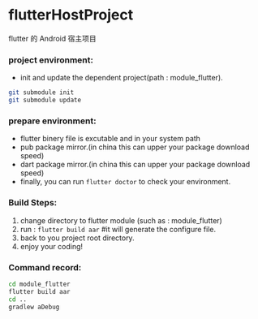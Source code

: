 # flutterHostProject

flutter 的 Android 宿主项目

### project environment:
- init and update the dependent project(path : module_flutter).
```bash
git submodule init
git submodule update
```


### prepare environment:
- flutter binery file is excutable and in your system path
- pub package mirror.(in china this can upper your package download speed)
- dart package mirror.(in china this can upper your package download speed)
- finally, you can run `flutter doctor` to check your environment.

### Build Steps:
1. change directory to flutter module (such as : module_flutter)
2. run : `flutter build aar` #it will generate the configure file.
3. back to you project root directory.
4. enjoy your coding!

### Command record:
```bash
cd module_flutter
flutter build aar
cd ..
gradlew aDebug
```
